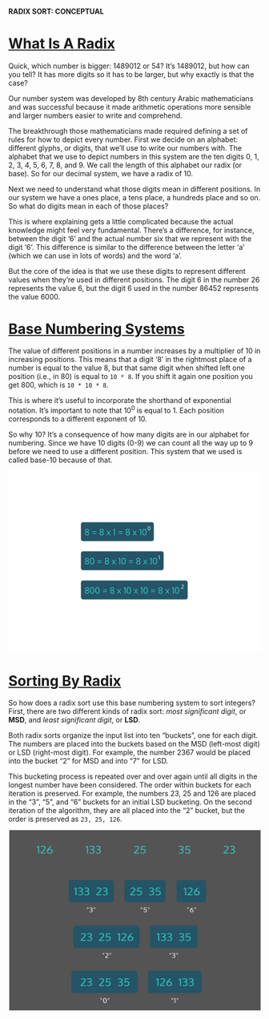 #### RADIX SORT: CONCEPTUAL

# [What Is A Radix](https://www.codecademy.com/courses/sorting-algorithms/lessons/radix-sort-conceptual/exercises/what-is-a-radix)

Quick, which number is bigger: 
1489012 or 54? It’s 1489012, but how can you tell? 
It has more digits so it has to be larger, but why exactly is that the case?

Our number system was developed by 8th century Arabic mathematicians and was successful because it 
made arithmetic operations more sensible and larger numbers easier to write and comprehend.

The breakthrough those mathematicians made required defining a set of rules for how to depict every number. 
First we decide on an alphabet: different glyphs, or digits, that we’ll use to write our numbers with. 
The alphabet that we use to depict numbers in this system are the ten digits 0, 1, 2, 3, 4, 5, 6, 7, 8, and 9. 
We call the length of this alphabet our radix (or base). 
So for our decimal system, we have a radix of 10.

Next we need to understand what those digits mean in different positions. 
In our system we have a ones place, a tens place, a hundreds place and so on. 
So what do digits mean in each of those places?

This is where explaining gets a little complicated because the actual knowledge might feel very fundamental. 
There’s a difference, for instance, between the digit ‘6’ and the actual number six that we represent with the digit ‘6’. 
This difference is similar to the difference between the letter ‘a’ (which we can use in lots of words) and the word ‘a’.

But the core of the idea is that we use these digits to represent different values when they’re used in different positions. 
The digit 6 in the number 26 represents the value 6, but the digit 6 used in the number 86452 represents the value 6000.

# [Base Numbering Systems](https://www.codecademy.com/courses/sorting-algorithms/lessons/radix-sort-conceptual/exercises/base-numbering-systems)

The value of different positions in a number increases by a multiplier of 10 in increasing positions. 
This means that a digit ‘8’ in the rightmost place of a number is equal to the value 8, but that same digit when shifted left one position (i.e., in 80) is equal to `10 * 8`. 
If you shift it again one position you get 800, which is `10 * 10 * 8`.

This is where it’s useful to incorporate the shorthand of exponential notation. 
It’s important to note that 10<sup>0</sup> is equal to 1. 
Each position corresponds to a different exponent of 10.

So why 10? 
It’s a consequence of how many digits are in our alphabet for numbering. 
Since we have 10 digits (0-9) we can count all the way up to 9 before we need to use a different position. 
This system that we used is called base-10 because of that.

![radix](radix2.svg)

# [Sorting By Radix](https://www.codecademy.com/courses/sorting-algorithms/lessons/radix-sort-conceptual/exercises/sorting-by-radix)

So how does a radix sort use this base numbering system to sort integers? 
First, there are two different kinds of radix sort: *most significant digit*, or **MSD**, and *least significant digit*, or **LSD**.

Both radix sorts organize the input list into ten “buckets”, one for each digit. 
The numbers are placed into the buckets based on the MSD (left-most digit) or LSD (right-most digit). 
For example, the number 2367 would be placed into the bucket “2” for MSD and into “7” for LSD.

This bucketing process is repeated over and over again until all digits in the longest number have been considered. 
The order within buckets for each iteration is preserved. 
For example, the numbers 23, 25 and 126 are placed in the “3”, “5”, and “6” buckets for an initial LSD bucketing. 
On the second iteration of the algorithm, they are all placed into the “2” bucket, but the order is preserved as `23, 25, 126`.

![radix-bucket](radix3.svg)










